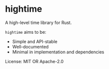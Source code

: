 # hightime

A high-level time library for Rust.

`hightime` aims to be:

- Simple and API-stable
- Well-documented
- Minimal in implementation and dependencies

License: MIT OR Apache-2.0
